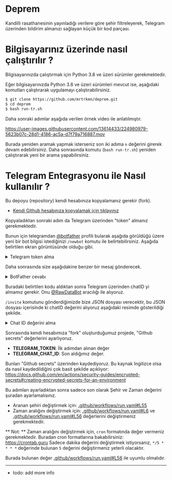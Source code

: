 # Deprem

Kandilli rasathanesinin yayınladığı verilere göre şehir filtreleyerek, Telegram üzerinden bildirim almanızı sağlayan küçük bir kod parçası. 

# Bilgisayarınız üzerinde nasıl çalıştırılır ?

Bilgisayarınızda çalıştırmak için Python 3.8 ve üzeri sürümler gerekmektedir.

Eğer bilgisayarınızda Python 3.8 ve üzeri sürümleri mevcut ise, aşağıdaki komutları çalıştırarak uygulamayı çalıştırabilirsiniz. 

```bash
$ git clone https://github.com/mrtrkmn/deprem.git
$ cd deprem
$ bash run-tr.sh
```
Daha sonraki adımlar aşağıda verilen örnek video ile anlatılmıştır.

https://user-images.githubusercontent.com/13614433/224980979-5623b07c-28d1-4186-ac5a-d7f79a716887.mov


Burada yeniden aramak yapmak isterseniz son iki adıma `n` değerini girerek devam edebilirsiniz.
Daha sonrasında komutu (`bash run-tr.sh`) yeniden çalıştırarak yeni bir arama yapabilirsiniz.

# Telegram Entegrasyonu ile Nasıl kullanılır ?

Bu depoyu (repository) kendi hesabınıza kopyalamanız gerekir (fork). 

- [Kendi Github hesabınıza kopyalamak için tıklayınız](https://github.com/mrtrkmn/deprem/fork)

Kopyaladıktan sonraki adım da Telegram üzerinden "token" almanız gerekmektedir. 

Bunun için telegramdan [@botfather](https://t.me/BotFather) profili bularak aşağıda görüldüğü üzere yeni bir bot bilgisi istediğinizi `/newbot` komutu ile belirtebilirsiniz. Aşağıda belirtilen ekran görüntüsünde olduğu gibi. 

<details>
<summary>Telegram token alma</summary>
<br>
<img width="733" alt="Yeni bot oluşturma" src="https://user-images.githubusercontent.com/13614433/224006707-e7a7b0a0-4427-4f33-808b-7d79a82fdf78.png">
</details>

Daha sonrasında size aşağıdakine benzer bir mesaj gönderecek. 

<details>
<summary>BotFather cevabı</summary>
<br>
<img width="664" alt="Telegram TOKEN" src="https://user-images.githubusercontent.com/13614433/224007385-3e1844f1-ef1b-4e4a-8ce4-876c3dce9691.png">
</details>

Buradaki belirtilen kodu aldıktan sonra Telegram üzerinden chatID yi almamız gerekir. Onu [@RawDataBot](https://t.me/RawDataBot) aracılığı ile alıyoruz. 

`/invite` komutunu gönderdiğimizde bize JSON dosyası verecektir, bu JSON dosyası içerisinde ki chatID değerini alıyoruz aşağıdaki resimde gösterildiği şekilde.

<details>
<summary>Chat ID değerini alma</summary>
<br>
<img width="353" alt="chatID" src="https://user-images.githubusercontent.com/13614433/224008587-8cd068da-e9c1-4f76-b4ae-addbccef477f.png">
</details>

Sonrasında  kendi hesabımıza "fork" oluşturduğumuz projede, "Github secrets" değerlerini ayarlıyoruz. 

- **TELEGRAM_TOKEN**: İlk adımdan alınan değer 
- **TELEGRAM_CHAT_ID**: Son aldığımız değer.


Bunları "Github secrets" üzerinden kaydediyoruz. Bu kaynak Ingilizce olsa da nasıl kaydedildiğini çok basit şekilde açıklıyor: https://docs.github.com/en/actions/security-guides/encrypted-secrets#creating-encrypted-secrets-for-an-environment

Bu adımları ayarladıktan sonra sadece son olarak Şehir ve Zaman değerini şuradan ayarlamalısınız. 

- Aranan şehiri değiştirmek için: [.github/workflows/run.yaml#L55](.github/workflows/run.yaml#L55)
- Zaman aralığını değiştirmek için: [.github/workflows/run.yaml#L6](.github/workflows/run.yaml#L6) ve [.github/workflows/run.yaml#L56](.github/workflows/run.yaml#L56) değerlerini değiştirmeniz gerekmektedir.

** Not: ** Zaman aralığını değiştirmek için, `cron` formatında değer vermeniz gerekmektedir. Buradan cron formatlarına bakabilirsiniz: https://crontab.guru  Sadece dakika değerini değiştirmek istiyorsanız, `*/5 * * * *` değerinde bulunan `5` değerini değiştirmeniz yeterli olacaktır. 

Burada bulunan değer [.github/workflows/run.yaml#L56](.github/workflows/run.yaml#L56) ile uyumlu olmalıdır. 


--- 

- todo: add more info 

